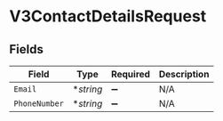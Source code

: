 # V3ContactDetailsRequest


## Fields

| Field              | Type               | Required           | Description        |
| ------------------ | ------------------ | ------------------ | ------------------ |
| `Email`            | **string*          | :heavy_minus_sign: | N/A                |
| `PhoneNumber`      | **string*          | :heavy_minus_sign: | N/A                |